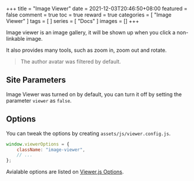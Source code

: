 +++
title = "Image Viewer"
date = 2021-12-03T20:46:50+08:00
featured = false
comment = true
toc = true
reward = true
categories = [
  "Image Viewer"
]
tags = [
]
series = [
  "Docs"
]
images = []
+++

Image viewer is an image gallery, it will be shown up when you click a non-linkable image.

It also provides many tools, such as zoom in, zoom out and rotate.

<!--more-->

> The author avatar was filtered by default.

## Site Parameters

Image Viewer was turned on by default, you can turn it off by setting the parameter `viewer` as `false`.

## Options

You can tweak the options by creating `assets/js/viewer.config.js`.

```js
window.viewerOptions = {
    className: "image-viewer",
    // ...
};
```

Avialable options are listed on [Viewer.js Options](https://github.com/fengyuanchen/viewerjs#options).
